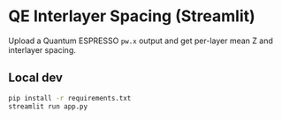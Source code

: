 # QE Interlayer Spacing (Streamlit)
Upload a Quantum ESPRESSO `pw.x` output and get per-layer mean Z and interlayer spacing.

## Local dev
```bash
pip install -r requirements.txt
streamlit run app.py
